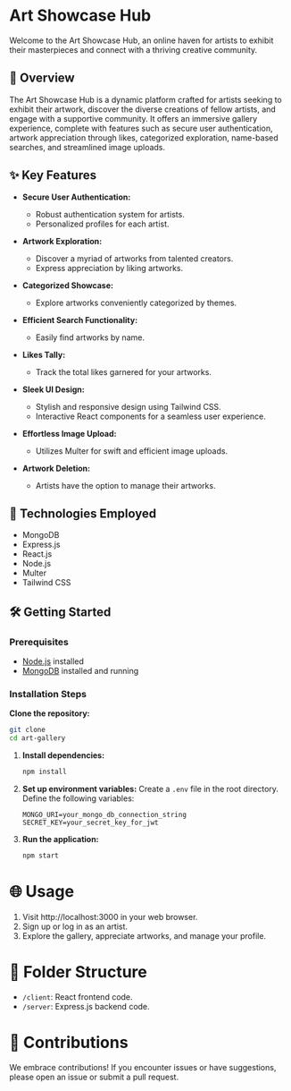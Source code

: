 # Art Showcase Hub

Welcome to the Art Showcase Hub, an online haven for artists to exhibit their masterpieces and connect with a thriving creative community.

## 🎨 Overview

The Art Showcase Hub is a dynamic platform crafted for artists seeking to exhibit their artwork, discover the diverse creations of fellow artists, and engage with a supportive community. It offers an immersive gallery experience, complete with features such as secure user authentication, artwork appreciation through likes, categorized exploration, name-based searches, and streamlined image uploads.

## ✨ Key Features

- **Secure User Authentication:**
  - Robust authentication system for artists.
  - Personalized profiles for each artist.

- **Artwork Exploration:**
  - Discover a myriad of artworks from talented creators.
  - Express appreciation by liking artworks.

- **Categorized Showcase:**
  - Explore artworks conveniently categorized by themes.

- **Efficient Search Functionality:**
  - Easily find artworks by name.

- **Likes Tally:**
  - Track the total likes garnered for your artworks.

- **Sleek UI Design:**
  - Stylish and responsive design using Tailwind CSS.
  - Interactive React components for a seamless user experience.

- **Effortless Image Upload:**
  - Utilizes Multer for swift and efficient image uploads.

- **Artwork Deletion:**
  - Artists have the option to manage their artworks.

## 🚀 Technologies Employed

- MongoDB
- Express.js
- React.js
- Node.js
- Multer
- Tailwind CSS

## 🛠️ Getting Started

### Prerequisites

- [Node.js](https://nodejs.org/) installed
- [MongoDB](https://www.mongodb.com/) installed and running

### Installation Steps

**Clone the repository:**

```bash
git clone 
cd art-gallery
```

1. **Install dependencies:**
   ```bash
   npm install
   ```

2. **Set up environment variables:**
   Create a `.env` file in the root directory.
   Define the following variables:
   ```env
   MONGO_URI=your_mongo_db_connection_string
   SECRET_KEY=your_secret_key_for_jwt
   ```

3. **Run the application:**
   ```bash
   npm start
   ```

# 🌐 Usage

1. Visit http://localhost:3000 in your web browser.
2. Sign up or log in as an artist.
3. Explore the gallery, appreciate artworks, and manage your profile.

# 📁 Folder Structure

- `/client`: React frontend code.
- `/server`: Express.js backend code.

# 🤝 Contributions

We embrace contributions! If you encounter issues or have suggestions, please open an issue or submit a pull request.
